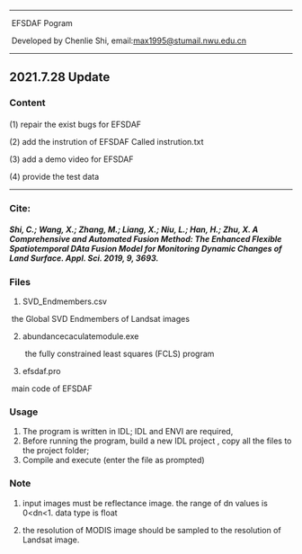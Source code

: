 

-----------------------------------------------------------------------------------------

​																				EFSDAF Pogram

​										Developed by Chenlie Shi, email:max1995@stumail.nwu.edu.cn

-----------------------------------------------------------------------------------------




## 2021.7.28  Update 

### Content
   #### 
   (1) repair the exist bugs for EFSDAF
   
   (2) add the instrution of EFSDAF Called instrution.txt
   
   (3) add a demo video for EFSDAF
   
   (4) provide the test data
  
-----------------------------------------------------------------------------------------





### Cite: 
 ##### Shi, C.; Wang, X.; Zhang, M.; Liang, X.; Niu, L.; Han, H.; Zhu, X. A Comprehensive and Automated Fusion Method: The Enhanced Flexible Spatiotemporal DAta Fusion Model for Monitoring Dynamic Changes of Land Surface. Appl. Sci. 2019, 9, 3693.




### Files

1.  SVD_Endmembers.csv 

   ​	the Global SVD Endmembers of Landsat images 

2. abundancecaculatemodule.exe

   ​	the fully constrained least squares (FCLS) program

3.  efsdaf.pro

   ​    main code of EFSDAF



### Usage

1.  The program is written in IDL; IDL and ENVI are required,
2.  Before running the program, build a new  IDL project , copy all the files to the project folder;
3.  Compile and execute (enter the file as prompted)



### Note

1. input images must be reflectance image. the range of dn values is 0<dn<1. data type is float

2. the resolution of MODIS image should be sampled to the resolution of Landsat image.




